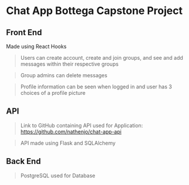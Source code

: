 # Chat App Bottega Capstone Project

## Front End
Made using React Hooks
> Users can create account, create and join groups, and see and add messages within their respective groups

> Group admins can delete messages

> Profile information can be seen when logged in and user has 3 choices of a profile picture

## API
> Link to GitHub containing API used for Application: https://github.com/nathenjo/chat-app-api

> API made using Flask and SQLAlchemy

## Back End
> PostgreSQL used for Database
